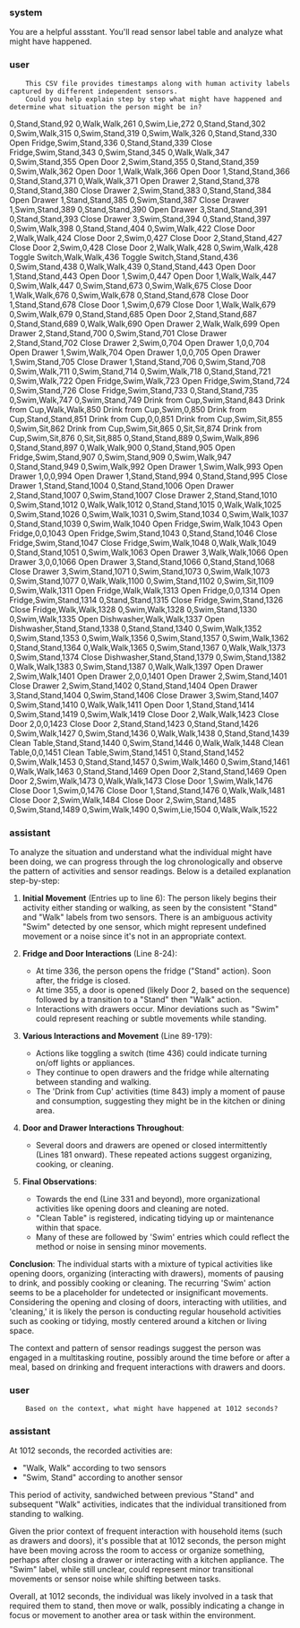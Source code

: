 ### system
You are a helpful assstant. You'll read sensor label table and analyze what might have happened.
### user

        This CSV file provides timestamps along with human activity labels captured by different independent sensors.
        Could you help explain step by step what might have happened and determine what situation the person might be in?
    
0,Stand,Stand,92
0,Walk,Walk,261
0,Swim,Lie,272
0,Stand,Stand,302
0,Swim,Walk,315
0,Swim,Stand,319
0,Swim,Walk,326
0,Stand,Stand,330
Open Fridge,Swim,Stand,336
0,Stand,Stand,339
Close Fridge,Swim,Stand,343
0,Swim,Stand,345
0,Walk,Walk,347
0,Swim,Stand,355
Open Door 2,Swim,Stand,355
0,Stand,Stand,359
0,Swim,Walk,362
Open Door 1,Walk,Walk,366
Open Door 1,Stand,Stand,366
0,Stand,Stand,371
0,Walk,Walk,371
Open Drawer 2,Stand,Stand,378
0,Stand,Stand,380
Close Drawer 2,Swim,Stand,383
0,Stand,Stand,384
Open Drawer 1,Stand,Stand,385
0,Swim,Stand,387
Close Drawer 1,Swim,Stand,389
0,Stand,Stand,390
Open Drawer 3,Stand,Stand,391
0,Stand,Stand,393
Close Drawer 3,Swim,Stand,394
0,Stand,Stand,397
0,Swim,Walk,398
0,Stand,Stand,404
0,Swim,Walk,422
Close Door 2,Walk,Walk,424
Close Door 2,Swim,0,427
Close Door 2,Stand,Stand,427
Close Door 2,Swim,0,428
Close Door 2,Walk,Walk,428
0,Swim,Walk,428
Toggle Switch,Walk,Walk,436
Toggle Switch,Stand,Stand,436
0,Swim,Stand,438
0,Walk,Walk,439
0,Stand,Stand,443
Open Door 1,Stand,Stand,443
Open Door 1,Swim,0,447
Open Door 1,Walk,Walk,447
0,Swim,Walk,447
0,Swim,Stand,673
0,Swim,Walk,675
Close Door 1,Walk,Walk,676
0,Swim,Walk,678
0,Stand,Stand,678
Close Door 1,Stand,Stand,678
Close Door 1,Swim,0,679
Close Door 1,Walk,Walk,679
0,Swim,Walk,679
0,Stand,Stand,685
Open Door 2,Stand,Stand,687
0,Stand,Stand,689
0,Walk,Walk,690
Open Drawer 2,Walk,Walk,699
Open Drawer 2,Stand,Stand,700
0,Swim,Stand,701
Close Drawer 2,Stand,Stand,702
Close Drawer 2,Swim,0,704
Open Drawer 1,0,0,704
Open Drawer 1,Swim,Walk,704
Open Drawer 1,0,0,705
Open Drawer 1,Swim,Stand,705
Close Drawer 1,Stand,Stand,706
0,Swim,Stand,708
0,Swim,Walk,711
0,Swim,Stand,714
0,Swim,Walk,718
0,Stand,Stand,721
0,Swim,Walk,722
Open Fridge,Swim,Walk,723
Open Fridge,Swim,Stand,724
0,Swim,Stand,726
Close Fridge,Swim,Stand,733
0,Stand,Stand,735
0,Swim,Walk,747
0,Swim,Stand,749
Drink from Cup,Swim,Stand,843
Drink from Cup,Walk,Walk,850
Drink from Cup,Swim,0,850
Drink from Cup,Stand,Stand,851
Drink from Cup,0,0,851
Drink from Cup,Swim,Sit,855
0,Swim,Sit,862
Drink from Cup,Swim,Sit,865
0,Sit,Sit,874
Drink from Cup,Swim,Sit,876
0,Sit,Sit,885
0,Stand,Stand,889
0,Swim,Walk,896
0,Stand,Stand,897
0,Walk,Walk,900
0,Stand,Stand,905
Open Fridge,Swim,Stand,907
0,Swim,Stand,909
0,Swim,Walk,947
0,Stand,Stand,949
0,Swim,Walk,992
Open Drawer 1,Swim,Walk,993
Open Drawer 1,0,0,994
Open Drawer 1,Stand,Stand,994
0,Stand,Stand,995
Close Drawer 1,Stand,Stand,1004
0,Stand,Stand,1006
Open Drawer 2,Stand,Stand,1007
0,Swim,Stand,1007
Close Drawer 2,Stand,Stand,1010
0,Swim,Stand,1012
0,Walk,Walk,1012
0,Stand,Stand,1015
0,Walk,Walk,1025
0,Swim,Stand,1026
0,Swim,Walk,1031
0,Swim,Stand,1034
0,Swim,Walk,1037
0,Stand,Stand,1039
0,Swim,Walk,1040
Open Fridge,Swim,Walk,1043
Open Fridge,0,0,1043
Open Fridge,Swim,Stand,1043
0,Stand,Stand,1046
Close Fridge,Swim,Stand,1047
Close Fridge,Swim,Walk,1048
0,Walk,Walk,1049
0,Stand,Stand,1051
0,Swim,Walk,1063
Open Drawer 3,Walk,Walk,1066
Open Drawer 3,0,0,1066
Open Drawer 3,Stand,Stand,1066
0,Stand,Stand,1068
Close Drawer 3,Swim,Stand,1071
0,Swim,Stand,1073
0,Swim,Walk,1073
0,Swim,Stand,1077
0,Walk,Walk,1100
0,Swim,Stand,1102
0,Swim,Sit,1109
0,Swim,Walk,1311
Open Fridge,Walk,Walk,1313
Open Fridge,0,0,1314
Open Fridge,Swim,Stand,1314
0,Stand,Stand,1315
Close Fridge,Swim,Stand,1326
Close Fridge,Walk,Walk,1328
0,Swim,Walk,1328
0,Swim,Stand,1330
0,Swim,Walk,1335
Open Dishwasher,Walk,Walk,1337
Open Dishwasher,Stand,Stand,1338
0,Stand,Stand,1340
0,Swim,Walk,1352
0,Swim,Stand,1353
0,Swim,Walk,1356
0,Swim,Stand,1357
0,Swim,Walk,1362
0,Stand,Stand,1364
0,Walk,Walk,1365
0,Swim,Stand,1367
0,Walk,Walk,1373
0,Swim,Stand,1374
Close Dishwasher,Stand,Stand,1379
0,Swim,Stand,1382
0,Walk,Walk,1383
0,Swim,Stand,1387
0,Walk,Walk,1397
Open Drawer 2,Swim,Walk,1401
Open Drawer 2,0,0,1401
Open Drawer 2,Swim,Stand,1401
Close Drawer 2,Swim,Stand,1402
0,Stand,Stand,1404
Open Drawer 3,Stand,Stand,1404
0,Swim,Stand,1406
Close Drawer 3,Swim,Stand,1407
0,Swim,Stand,1410
0,Walk,Walk,1411
Open Door 1,Stand,Stand,1414
0,Swim,Stand,1419
0,Swim,Walk,1419
Close Door 2,Walk,Walk,1423
Close Door 2,0,0,1423
Close Door 2,Stand,Stand,1423
0,Stand,Stand,1426
0,Swim,Walk,1427
0,Swim,Stand,1436
0,Walk,Walk,1438
0,Stand,Stand,1439
Clean Table,Stand,Stand,1440
0,Swim,Stand,1446
0,Walk,Walk,1448
Clean Table,0,0,1451
Clean Table,Swim,Stand,1451
0,Stand,Stand,1452
0,Swim,Walk,1453
0,Stand,Stand,1457
0,Swim,Walk,1460
0,Swim,Stand,1461
0,Walk,Walk,1463
0,Stand,Stand,1469
Open Door 2,Stand,Stand,1469
Open Door 2,Swim,Walk,1473
0,Walk,Walk,1473
Close Door 1,Swim,Walk,1476
Close Door 1,Swim,0,1476
Close Door 1,Stand,Stand,1476
0,Walk,Walk,1481
Close Door 2,Swim,Walk,1484
Close Door 2,Swim,Stand,1485
0,Swim,Stand,1489
0,Swim,Walk,1490
0,Swim,Lie,1504
0,Walk,Walk,1522

### assistant
To analyze the situation and understand what the individual might have been doing, we can progress through the log chronologically and observe the pattern of activities and sensor readings. Below is a detailed explanation step-by-step:

1. **Initial Movement** (Entries up to line 6): The person likely begins their activity either standing or walking, as seen by the consistent "Stand" and "Walk" labels from two sensors. There is an ambiguous activity "Swim" detected by one sensor, which might represent undefined movement or a noise since it's not in an appropriate context.

2. **Fridge and Door Interactions** (Line 8-24):
   - At time 336, the person opens the fridge ("Stand" action). Soon after, the fridge is closed.
   - At time 355, a door is opened (likely Door 2, based on the sequence) followed by a transition to a "Stand" then "Walk" action.
   - Interactions with drawers occur. Minor deviations such as "Swim" could represent reaching or subtle movements while standing.

3. **Various Interactions and Movement** (Line 89-179):
   - Actions like toggling a switch (time 436) could indicate turning on/off lights or appliances.
   - They continue to open drawers and the fridge while alternating between standing and walking.
   - The 'Drink from Cup' activities (time 843) imply a moment of pause and consumption, suggesting they might be in the kitchen or dining area.

4. **Door and Drawer Interactions Throughout**:
   - Several doors and drawers are opened or closed intermittently (Lines 181 onward). These repeated actions suggest organizing, cooking, or cleaning.

5. **Final Observations**:
   - Towards the end (Line 331 and beyond), more organizational activities like opening doors and cleaning are noted.
   - "Clean Table" is registered, indicating tidying up or maintenance within that space.
   - Many of these are followed by 'Swim' entries which could reflect the method or noise in sensing minor movements.

**Conclusion**:
The individual starts with a mixture of typical activities like opening doors, organizing (interacting with drawers), moments of pausing to drink, and possibly cooking or cleaning. The recurring 'Swim' action seems to be a placeholder for undetected or insignificant movements. Considering the opening and closing of doors, interacting with utilities, and 'cleaning,' it is likely the person is conducting regular household activities such as cooking or tidying, mostly centered around a kitchen or living space.

The context and pattern of sensor readings suggest the person was engaged in a multitasking routine, possibly around the time before or after a meal, based on drinking and frequent interactions with drawers and doors.
### user

        Based on the context, what might have happened at 1012 seconds?
    
### assistant
At 1012 seconds, the recorded activities are:

- "Walk, Walk" according to two sensors
- "Swim, Stand" according to another sensor

This period of activity, sandwiched between previous "Stand" and subsequent "Walk" activities, indicates that the individual transitioned from standing to walking.

Given the prior context of frequent interaction with household items (such as drawers and doors), it's possible that at 1012 seconds, the person might have been moving across the room to access or organize something, perhaps after closing a drawer or interacting with a kitchen appliance. The "Swim" label, while still unclear, could represent minor transitional movements or sensor noise while shifting between tasks.

Overall, at 1012 seconds, the individual was likely involved in a task that required them to stand, then move or walk, possibly indicating a change in focus or movement to another area or task within the environment.
